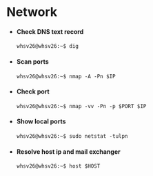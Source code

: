 # Network

- #### Check DNS text record
  ```console
  whsv26@whsv26:~$ dig
  ```

- #### Scan ports
  ```console
  whsv26@whsv26:~$ nmap -A -Pn $IP
  ```

- #### Check port
  ```console
  whsv26@whsv26:~$ nmap -vv -Pn -p $PORT $IP
  ```

- #### Show local ports
  ```console
  whsv26@whsv26:~$ sudo netstat -tulpn
  ```

- #### Resolve host ip and mail exchanger
  ```console
  whsv26@whsv26:~$ host $HOST
  ```
